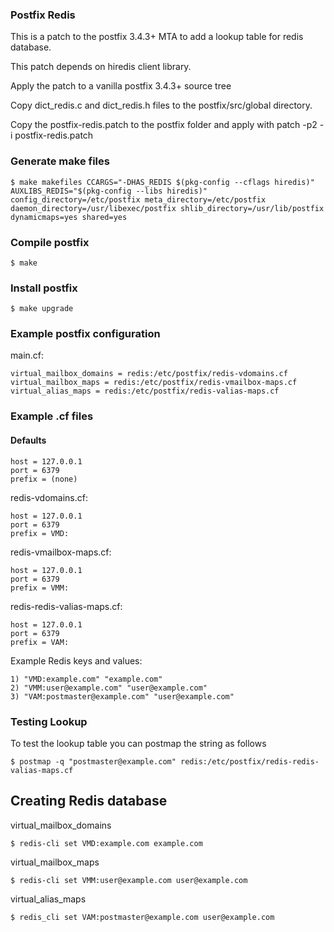 ### Postfix Redis
This is a patch to the postfix 3.4.3+ MTA to add a lookup table for redis database.

This patch depends on hiredis client library.

Apply the patch to a vanilla postfix 3.4.3+ source tree

Copy dict_redis.c and dict_redis.h files to the postfix/src/global directory.

Copy the postfix-redis.patch to the postfix folder and apply with patch -p2 -i postfix-redis.patch

### Generate make files
```
$ make makefiles CCARGS="-DHAS_REDIS $(pkg-config --cflags hiredis)" AUXLIBS_REDIS="$(pkg-config --libs hiredis)" config_directory=/etc/postfix meta_directory=/etc/postfix daemon_directory=/usr/libexec/postfix shlib_directory=/usr/lib/postfix dynamicmaps=yes shared=yes
```

### Compile postfix
```
$ make
```

### Install postfix
``` 
$ make upgrade
```

### Example postfix configuration
main.cf:

```
virtual_mailbox_domains = redis:/etc/postfix/redis-vdomains.cf
virtual_mailbox_maps = redis:/etc/postfix/redis-vmailbox-maps.cf
virtual_alias_maps = redis:/etc/postfix/redis-valias-maps.cf
```

### Example .cf files
#### Defaults
```
host = 127.0.0.1
port = 6379
prefix = (none)
```

redis-vdomains.cf:
```
host = 127.0.0.1
port = 6379
prefix = VMD:
```

redis-vmailbox-maps.cf:
```
host = 127.0.0.1
port = 6379
prefix = VMM:
```

redis-redis-valias-maps.cf:
```
host = 127.0.0.1
port = 6379
prefix = VAM:
```

Example Redis keys and values:
```
1) "VMD:example.com" "example.com"
2) "VMM:user@example.com" "user@example.com"
3) "VAM:postmaster@example.com" "user@example.com"
```

### Testing Lookup

To test the lookup table you can postmap the string as follows
```
$ postmap -q "postmaster@example.com" redis:/etc/postfix/redis-redis-valias-maps.cf
```

## Creating Redis database
virtual_mailbox_domains
```
$ redis-cli set VMD:example.com example.com
```
virtual_mailbox_maps
```
$ redis-cli set VMM:user@example.com user@example.com
```

virtual_alias_maps
```
$ redis_cli set VAM:postmaster@example.com user@example.com
```
